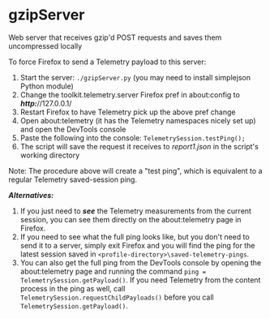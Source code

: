 # gzipServer
Web server that receives gzip'd POST requests and saves them uncompressed locally

To force Firefox to send a Telemetry payload to this server:

1. Start the server: `./gzipServer.py` (you may need to install simplejson Python module)
1. Change the toolkit.telemetry.server Firefox pref in about:config to ***http:***//127.0.0.1/
1. Restart Firefox to have Telemetry pick up the above pref change
1. Open about:telemetry (it has the Telemetry namespaces nicely set up) and open the DevTools console
1. Paste the following into the console: `TelemetrySession.testPing();`
1. The script will save the request it receives to *report1.json* in the script's working directory

Note: The procedure above will create a "test ping", which is equivalent to a regular Telemetry saved-session ping.

***Alternatives:***

1. If you just need to ***see*** the Telemetry measurements from the current session, you can see them directly on the about:telemetry page in Firefox.
1. If you need to see what the full ping looks like, but you don't need to send it to a server, simply exit Firefox and you will find the ping for the latest session saved in `<profile-directory>\saved-telemetry-pings`.
1. You can also get the full ping from the DevTools console by opening the about:telemetry page and running the command `ping = TelemetrySession.getPayload()`. If you need Telemetry from the content process in the ping as well, call `TelemetrySession.requestChildPayloads()` before you call `TelemetrySession.getPayload()`. 
